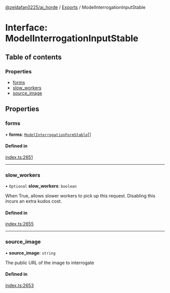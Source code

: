 [@zeldafan0225/ai_horde](../README.md) / [Exports](../modules.md) / ModelInterrogationInputStable

# Interface: ModelInterrogationInputStable

## Table of contents

### Properties

- [forms](ModelInterrogationInputStable.md#forms)
- [slow\_workers](ModelInterrogationInputStable.md#slow_workers)
- [source\_image](ModelInterrogationInputStable.md#source_image)

## Properties

### forms

• **forms**: [`ModelInterrogationFormStable`](ModelInterrogationFormStable.md)[]

#### Defined in

[index.ts:2651](https://github.com/ZeldaFan0225/ai_horde/blob/9b3ae88/index.ts#L2651)

___

### slow\_workers

• `Optional` **slow\_workers**: `boolean`

When True, allows slower workers to pick up this request. Disabling this incurs an extra kudos cost.

#### Defined in

[index.ts:2655](https://github.com/ZeldaFan0225/ai_horde/blob/9b3ae88/index.ts#L2655)

___

### source\_image

• **source\_image**: `string`

The public URL of the image to interrogate

#### Defined in

[index.ts:2653](https://github.com/ZeldaFan0225/ai_horde/blob/9b3ae88/index.ts#L2653)
